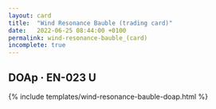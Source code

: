 ```yaml
---
layout: card
title:  "Wind Resonance Bauble (trading card)"
date:   2022-06-25 08:44:00 +0100
permalink: wind-resonance-bauble_(card)
incomplete: true
---
```


## DOAp &middot; EN-023 U

{% include templates/wind-resonance-bauble-doap.html %}
